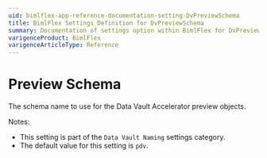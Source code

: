 ```yaml
---
uid: bimlflex-app-reference-documentation-setting-DvPreviewSchema
title: BimlFlex Settings Definition for DvPreviewSchema
summary: Documentation of settings option within BimlFlex for DvPreviewSchema
varigenceProduct: BimlFlex
varigenceArticleType: Reference
---
```


# Preview Schema

The schema name to use for the Data Vault Accelerator preview objects.

Notes:
* This setting is part of the `Data Vault Naming` settings category.
* The default value for this setting is `pdv`.